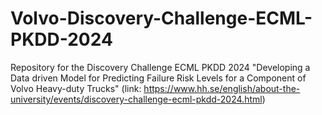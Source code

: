 # Volvo-Discovery-Challenge-ECML-PKDD-2024
Repository for the Discovery Challenge ECML PKDD 2024 "Developing a Data driven Model for Predicting Failure Risk Levels for a Component of Volvo Heavy-duty Trucks" (link: https://www.hh.se/english/about-the-university/events/discovery-challenge-ecml-pkdd-2024.html)
